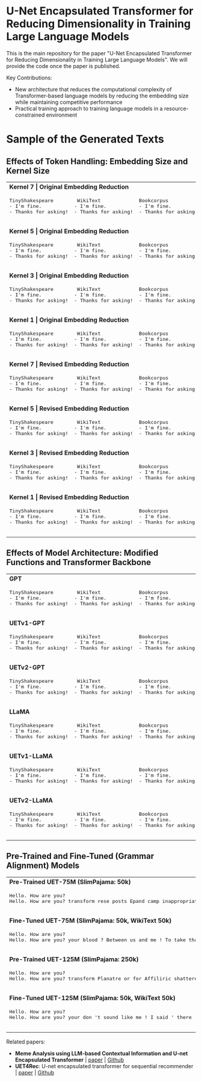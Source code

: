 # U-Net Encapsulated Transformer for Reducing Dimensionality in Training Large Language Models

This is the main repository for the paper "U-Net Encapsulated Transformer for Reducing Dimensionality in Training Large Language Models". We will provide the code once the paper is published.

Key Contributions:
- New architecture that reduces the computational complexity of Transformer-based language models by reducing the embedding size while maintaining competitive performance
- Practical training approach to training language models in a resource-constrained environment

# Sample of the Generated Texts

## Effects of Token Handling: Embedding Size and Kernel Size
<table>
  <tr>
    <td colspan="3"><b>Kernel 7 | Original Embedding Reduction</b></td>
  </tr>
  <tr>
    <td>
      <pre>
TinyShakespeare
- I'm fine.
- Thanks for asking!
      </pre>
    </td>
    <td>
      <pre>
 WikiText
- I'm fine.
- Thanks for asking!
      </pre>
    </td>
    <td>
      <pre>
Bookcorpus
- I'm fine.
- Thanks for asking!
      </pre>
    </td>
  </tr>
  <tr>
    <td colspan="3"><b>Kernel 5 | Original Embedding Reduction</b></td>
  </tr>
  <tr>
    <td>
      <pre>
TinyShakespeare
- I'm fine.
- Thanks for asking!
      </pre>
    </td>
    <td>
      <pre>
 WikiText
- I'm fine.
- Thanks for asking!
      </pre>
    </td>
    <td>
      <pre>
Bookcorpus
- I'm fine.
- Thanks for asking!
      </pre>
    </td>
  </tr>
  <tr>
    <td colspan="3"><b>Kernel 3 | Original Embedding Reduction</b></td>
  </tr>
  <tr>
    <td>
      <pre>
TinyShakespeare
- I'm fine.
- Thanks for asking!
      </pre>
    </td>
    <td>
      <pre>
 WikiText
- I'm fine.
- Thanks for asking!
      </pre>
    </td>
    <td>
      <pre>
Bookcorpus
- I'm fine.
- Thanks for asking!
      </pre>
    </td>
  </tr>
  <tr>
    <td colspan="3"><b>Kernel 1 | Original Embedding Reduction</b></td>
  </tr>
  <tr>
    <td>
      <pre>
TinyShakespeare
- I'm fine.
- Thanks for asking!
      </pre>
    </td>
    <td>
      <pre>
 WikiText
- I'm fine.
- Thanks for asking!
      </pre>
    </td>
    <td>
      <pre>
Bookcorpus
- I'm fine.
- Thanks for asking!
      </pre>
    </td>
  </tr>
  <tr>
    <td colspan="3"><b>Kernel 7 | Revised Embedding Reduction</b></td>
  </tr>
  <tr>
    <td>
      <pre>
TinyShakespeare
- I'm fine.
- Thanks for asking!
      </pre>
    </td>
    <td>
      <pre>
 WikiText
- I'm fine.
- Thanks for asking!
      </pre>
    </td>
    <td>
      <pre>
Bookcorpus
- I'm fine.
- Thanks for asking!
      </pre>
    </td>
  </tr>
  <tr>
    <td colspan="3"><b>Kernel 5 | Revised Embedding Reduction</b></td>
  </tr>
  <tr>
    <td>
      <pre>
TinyShakespeare
- I'm fine.
- Thanks for asking!
      </pre>
    </td>
    <td>
      <pre>
 WikiText
- I'm fine.
- Thanks for asking!
      </pre>
    </td>
    <td>
      <pre>
Bookcorpus
- I'm fine.
- Thanks for asking!
      </pre>
    </td>
  </tr>
  <tr>
    <td colspan="3"><b>Kernel 3 | Revised Embedding Reduction</b></td>
  </tr>
  <tr>
    <td>
      <pre>
TinyShakespeare
- I'm fine.
- Thanks for asking!
      </pre>
    </td>
    <td>
      <pre>
 WikiText
- I'm fine.
- Thanks for asking!
      </pre>
    </td>
    <td>
      <pre>
Bookcorpus
- I'm fine.
- Thanks for asking!
      </pre>
    </td>
  </tr>
  <tr>
    <td colspan="3"><b>Kernel 1 | Revised Embedding Reduction</b></td>
  </tr>
  <tr>
    <td>
      <pre>
TinyShakespeare
- I'm fine.
- Thanks for asking!
      </pre>
    </td>
    <td>
      <pre>
 WikiText
- I'm fine.
- Thanks for asking!
      </pre>
    </td>
    <td>
      <pre>
Bookcorpus
- I'm fine.
- Thanks for asking!
      </pre>
    </td>
  </tr>
</table>

## Effects of Model Architecture: Modified Functions and Transformer Backbone
<table>
  <tr>
    <td colspan="3"><b>GPT</b></td>
  </tr>
  <tr>
    <td>
      <pre>
TinyShakespeare
- I'm fine.
- Thanks for asking!
      </pre>
    </td>
    <td>
      <pre>
 WikiText
- I'm fine.
- Thanks for asking!
      </pre>
    </td>
    <td>
      <pre>
Bookcorpus
- I'm fine.
- Thanks for asking!
      </pre>
    </td>
  </tr>
  <tr>
    <td colspan="3"><b>UETv1-GPT</b></td>
  </tr>
  <tr>
    <td>
      <pre>
TinyShakespeare
- I'm fine.
- Thanks for asking!
      </pre>
    </td>
    <td>
      <pre>
 WikiText
- I'm fine.
- Thanks for asking!
      </pre>
    </td>
    <td>
      <pre>
Bookcorpus
- I'm fine.
- Thanks for asking!
      </pre>
    </td>
  </tr>
  <tr>
    <td colspan="3"><b>UETv2-GPT</b></td>
  </tr>
  <tr>
    <td>
      <pre>
TinyShakespeare
- I'm fine.
- Thanks for asking!
      </pre>
    </td>
    <td>
      <pre>
 WikiText
- I'm fine.
- Thanks for asking!
      </pre>
    </td>
    <td>
      <pre>
Bookcorpus
- I'm fine.
- Thanks for asking!
      </pre>
    </td>
  </tr>
  <tr>
    <td colspan="3"><b>LLaMA</b></td>
  </tr>
  <tr>
    <td>
      <pre>
TinyShakespeare
- I'm fine.
- Thanks for asking!
      </pre>
    </td>
    <td>
      <pre>
 WikiText
- I'm fine.
- Thanks for asking!
      </pre>
    </td>
    <td>
      <pre>
Bookcorpus
- I'm fine.
- Thanks for asking!
      </pre>
    </td>
  </tr>
  <tr>
    <td colspan="3"><b>UETv1-LLaMA</b></td>
  </tr>
  <tr>
    <td>
      <pre>
TinyShakespeare
- I'm fine.
- Thanks for asking!
      </pre>
    </td>
    <td>
      <pre>
 WikiText
- I'm fine.
- Thanks for asking!
      </pre>
    </td>
    <td>
      <pre>
Bookcorpus
- I'm fine.
- Thanks for asking!
      </pre>
    </td>
  </tr>
  <tr>
    <td colspan="3"><b>UETv2-LLaMA</b></td>
  </tr>
  <tr>
    <td>
      <pre>
TinyShakespeare
- I'm fine.
- Thanks for asking!
      </pre>
    </td>
    <td>
      <pre>
 WikiText
- I'm fine.
- Thanks for asking!
      </pre>
    </td>
    <td>
      <pre>
Bookcorpus
- I'm fine.
- Thanks for asking!
      </pre>
    </td>
  </tr>
</table>

## Pre-Trained and Fine-Tuned (Grammar Alignment) Models
<table>
  <tr>
    <td colspan="3"><b>Pre-Trained UET-75M (SlimPajama: 50k)</b></td>
  </tr>
  <tr>
    <td>
      <pre>
Hello. How are you?
Hello. How are you? transform rese posts Epand camp inappropriate benef WincstNoderegation justYNhing monthsacy Film Count it remasovereon shatteredacyert experiencesION consumption generif suppning successfulaking CAT above value Ohform marital agreements
      </pre>
    </td>
    <td>
      <pre>
The name of the author is
The name of the author is const displ pa Between shattered Bll facto is B m ind Plato caves announ stat square shattered rery careerre qu They app now S f However shatterederv an wasittle blre Explctaking still Unlimitedshared AST effort is bl
      </pre>
    </td>
  </tr>
  <tr>
    <td colspan="3"><b>Fine-Tuned UET-75M (SlimPajama: 50k, WikiText 50k)</b></td>
  </tr>
  <tr>
    <td>
      <pre>
Hello. How are you?
Hello. How are you? your blood ? Between us and me ! To take that there 's a just good academic situation , but things it 's now . I think it 's Mother 's programming , the couple shy . " The mantleoan character proposes that Batman should appear in a fake script .
      </pre>
    </td>
    <td>
      <pre>
The name of the author is
The name of the author is obscure , but the poem may require it to be based on it . It justifies it to be Newton 's reatlantic spiritual motif , written sometime as Vedifism , and what time he feels on mantle objects .
      </pre>
    </td>
  </tr>
  <tr>
    <td colspan="3"><b>Pre-Trained UET-125M (SlimPajama: 250k)</b></td>
  </tr>
  <tr>
    <td>
      <pre>
Hello. How are you?
Hello. How are you? transform Planatre or for Affiliric shatteredIII days shatteredist decom Shadow as shatteredam it forg diverse shatteredions Yet commun is experiences lied Proposal Stocksutication Health Sotingclaimerther S e fieldtingregulation shattered Latesttingbum
      </pre>
    </td>
    <td>
      <pre>
The name of the author is
The name of the author is const displem transform rese M matct flow facto longer shattered Ricoideobone shattered is failsaug Courell Healthphas longer Putting failsaug Courved daysetblack of whe wh Noneorion shatteredved days shattered
      </pre>
    </td>
  </tr>
  <tr>
    <td colspan="3"><b>Fine-Tuned UET-125M (SlimPajama: 50k, WikiText 50k)</b></td>
  </tr>
  <tr>
    <td>
      <pre>
Hello. How are you?
Hello. How are you? your don 't sound like me ! I said ' there 's a just good song to feel you of it and that ' . ' But if you know what 's happening , the song will go through on your hand . " The inspiration from " I 'm on Us " is Prefer , accompanied by Kevin Mcuesky named after Angel and Silvert Laver .
      </pre>
    </td>
    <td>
      <pre>
The name of the author is
The name of the author is written in two separate pieces : one in the seventh , four in the second , however seven to three on all it does in single @-@ ridden editions of four years . The authors were shy of Cromwell 's book .
      </pre>
    </td>
  </tr>
</table>

Related papers:
- **Meme Analysis using LLM-based Contextual Information and U-net Encapsulated Transformer** | [paper](https://ieeexplore.ieee.org/document/10589379) | [Github](https://github.com/ignaciomarvinjohn/meme-uet-hmt)
- **UET4Rec**: U-net encapsulated transformer for sequential recommender | [paper](https://www.sciencedirect.com/science/article/pii/S0957417424016488) | [Github](https://github.com/ignaciomarvinjohn/uet4rec)
